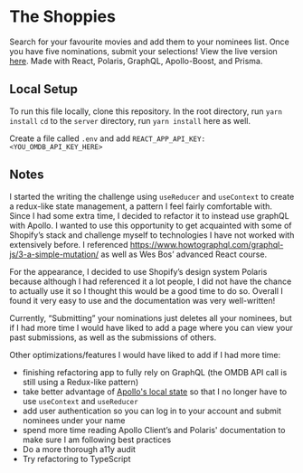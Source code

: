 # The Shoppies

Search for your favourite movies and add them to your nominees list.
Once you have five nominations, submit your selections!
View the live version [here](https://the-shoppies.susiekims.vercel.app/).
Made with React, Polaris, GraphQL, Apollo-Boost, and Prisma.

## Local Setup

To run this file locally, clone this repository.
In the root directory, run `yarn install`
`cd` to the `server` directory, run `yarn install` here as well.

Create a file called `.env` and add `REACT_APP_API_KEY: <YOU_OMDB_API_KEY_HERE>`

## Notes

I started the writing the challenge using `useReducer` and `useContext` to create a redux-like state management, a pattern I feel fairly comfortable with. Since I had some extra time, I decided to refactor it to instead use graphQL with Apollo. I wanted to use this opportunity to get acquainted with some of Shopify’s stack and challenge myself to technologies I have not worked with extensively before. I referenced https://www.howtographql.com/graphql-js/3-a-simple-mutation/ as well as Wes Bos’ advanced React course.

For the appearance, I decided to use Shopify’s design system Polaris because although I had referenced it a lot people, I did not have the chance to actually use it so I thought this would be a good time to do so. Overall I found it very easy to use and the documentation was very well-written!

Currently, “Submitting” your nominations just deletes all your nominees, but if I had more time I would have liked to add a page where you can view your past submissions, as well as the submissions of others.

Other optimizations/features I would have liked to add if I had more time:

- finishing refactoring app to fully rely on GraphQL (the OMDB API call is still using a Redux-like pattern)
- take better advantage of [Apollo's local state](https://www.apollographql.com/docs/tutorial/local-state/) so that I no longer have to use `useContext` and `useReducer`
- add user authentication so you can log in to your account and submit nominees under your name
- spend more time reading Apollo Client’s and Polaris' documentation to make sure I am following best practices
- Do a more thorough a11y audit
- Try refactoring to TypeScript
